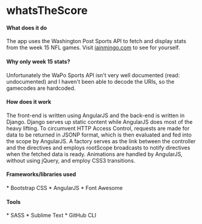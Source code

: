 whatsTheScore
=============

<h4>What does it do</h4>
The app uses the Washington Post Sports API to fetch and display stats from the week 15 NFL games. Visit <a href='http://iainmingo.com/'>iainmingo.com</a> to see for yourself.

<h4>Why only week 15 stats?</h4>
Unfortunately the WaPo Sports API isn't very well documented (read: undocumented) and I haven't been able to decode the URIs, so the gamecodes are hardcoded.

<h4>How does it work</h4>
The front-end is written using AngularJS and the back-end is written in Django. Django serves up static content while AngularJS does most of the heavy lifting. To circumvent HTTP Access Control, requests are made for data to be returned in JSONP format, which is then evaluated and fed into the scope by AngularJS. A factory serves as the link between the controller and the directives and employs rootScope broadcasts to notify directives when the fetched data is ready. Animations are handled by AngularJS, without using jQuery, and employ CSS3 transitions.

<h4>Frameworks/libraries used</h4>
* Bootstrap CSS
* AngularJS
* Font Awesome

<h4>Tools</h4>
* SASS
* Sublime Text
* GitHub CLI


